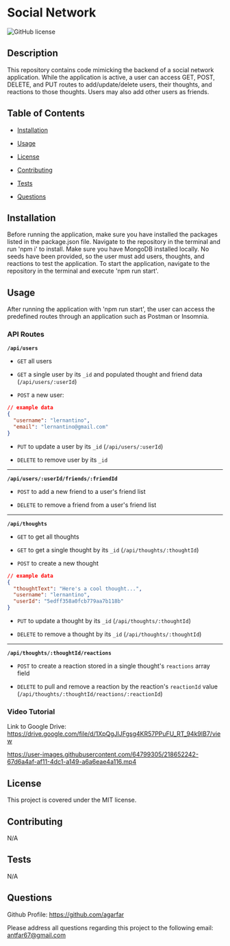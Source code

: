 # Social Network
![GitHub license](https://img.shields.io/badge/license-MIT-blue.svg)

## Description

This repository contains code mimicking the backend of a social network application. While the application is active, a user can access GET, POST, DELETE, and PUT routes to add/update/delete users, their thoughts, and reactions to those thoughts. Users may also add other users as friends.

## Table of Contents 

- [Installation](#installation)

- [Usage](#usage)

- [License](#license)

- [Contributing](#contributing)

- [Tests](#tests)

- [Questions](#questions)

## Installation

Before running the application, make sure you have installed the packages listed in the package.json file. Navigate to the repository in the terminal and run 'npm i' to install. Make sure you have MongoDB installed locally. No seeds have been provided, so the user must add users, thoughts, and reactions to test the application. To start the application, navigate to the repository in the terminal and execute 'npm run start'.

## Usage

After running the application with 'npm run start', the user can access the predefined routes through an application such as Postman or Insomnia. 

### API Routes

**`/api/users`**

* `GET` all users

* `GET` a single user by its `_id` and populated thought and friend data (`/api/users/:userId`)

* `POST` a new user:

```json
// example data
{
  "username": "lernantino",
  "email": "lernantino@gmail.com"
}
```

* `PUT` to update a user by its `_id` (`/api/users/:userId`)

* `DELETE` to remove user by its `_id`

---

**`/api/users/:userId/friends/:friendId`**

* `POST` to add a new friend to a user's friend list

* `DELETE` to remove a friend from a user's friend list

---

**`/api/thoughts`**

* `GET` to get all thoughts

* `GET` to get a single thought by its `_id` (`/api/thoughts/:thoughtId`)

* `POST` to create a new thought

```json
// example data
{
  "thoughtText": "Here's a cool thought...",
  "username": "lernantino",
  "userId": "5edff358a0fcb779aa7b118b"
}
```

* `PUT` to update a thought by its `_id` (`/api/thoughts/:thoughtId`)

* `DELETE` to remove a thought by its `_id` (`/api/thoughts/:thoughtId`)

---

**`/api/thoughts/:thoughtId/reactions`**

* `POST` to create a reaction stored in a single thought's `reactions` array field

* `DELETE` to pull and remove a reaction by the reaction's `reactionId` value (`/api/thoughts/:thoughtId/reactions/:reactionId`)


### Video Tutorial

Link to Google Drive: https://drive.google.com/file/d/1XpQgJlJFgsg4KR57PPuFU_RT_94k9IB7/view


https://user-images.githubusercontent.com/64799305/218652242-67d6a4af-af11-4dc1-a149-a6a6eae4a116.mp4


## License

This project is covered under the MIT license.

## Contributing

N/A

## Tests

N/A

## Questions

Github Profile: https://github.com/agarfar

Please address all questions regarding this project to the following email: antfar67@gmail.com
